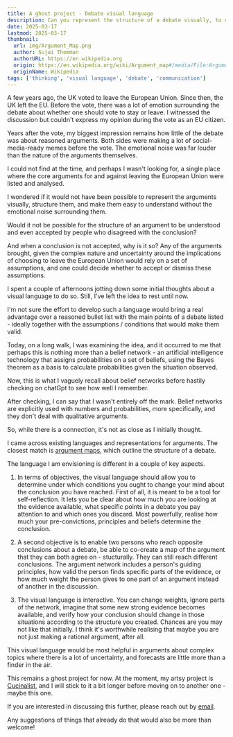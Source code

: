 ```yaml
---
title: A ghost project - Debate visual language
description: Can you represent the structure of a debate visually, to understand where others are coming from? 
date: 2025-03-17
lastmod: 2025-03-17
thumbnail:
  url: img/Argument_Map.png
  author: Sujai Thomman 
  authorURL: https://en.wikipedia.org
  origin: https://en.wikipedia.org/wiki/Argument_map#/media/File:Argument_Map.png
  originName: Wikipedia
tags: ['thinking', 'visual language', 'debate', 'communication']
---
```



A few years ago, the UK voted to leave the European Union. Since then, the UK left the EU.
Before the vote, there was a lot of emotion surrounding the debate about whether one should vote to stay or leave. I witnessed the discussion but couldn't express my opinion during the vote as an EU citizen.

Years after the vote, my biggest impression remains how little of the debate was about reasoned arguments. Both sides were making a lot of social-media-ready memes before the vote. The
emotional noise was far louder than the nature of the arguments themselves.

I could not find at the time, and perhaps I wasn't looking for, a single place where the core arguments
for and against leaving the European Union were listed and analysed.

I wondered if it would not have been possible to represent the arguments visually, structure them, and make them easy to understand without the emotional noise surrounding them.

Would it not be possible for the structure of an argument to be understood and even accepted by people who disagreed with the conclusion? 

And when a conclusion is not accepted, why is it so? Any of the arguments brought, given the complex 
nature and uncertainty around the implications of choosing to leave the European Union would 
rely on a set of assumptions, and one could decide whether to accept or dismiss these assumptions.

I spent a couple of afternoons jotting down some initial thoughts about a visual language to do so. Still, I've left the idea to rest until now.

I'm not sure the effort to develop such a language would bring a real advantage over a reasoned
bullet list with the main points of a debate listed - ideally together with the assumptions /
conditions that would make them valid.

Today, on a long walk, I was examining the idea, and it occurred to me that perhaps this is nothing
more than a belief network - an artificial intelligence technology that assigns probabilities on a set 
of beliefs, using the Bayes theorem as a basis to calculate probabilities given the situation observed.

Now, this is what I vaguely recall about belief networks before hastily checking on chatGpt to see how well I remember.


After checking, I can say that I wasn't entirely off the mark. Belief networks are explicitly used with 
numbers and probabilities, more specifically, and they don't deal with qualitative arguments.

So, while there is a connection, it's not as close as I initially thought.

I came across existing languages and representations for arguments. The closest match is [argument maps](https://en.wikipedia.org/wiki/Argument_map), which outline the structure of a debate.

The language I am envisioning is different in a couple of key aspects.

1. In terms of objectives, the visual language should allow you to determine under which conditions you ought to change your mind about the conclusion you have reached. First of all, it is meant to be a tool for self-reflection. It lets you be clear
about how much you are looking at the evidence available, what specific points
in a debate you pay attention to and which ones you discard. Most powerfully, realise
how much your pre-convictions, principles and beliefs determine the conclusion.

2. A second objective is to enable two persons who reach opposite conclusions
about a debate, be able to co-create a map of the argument that they can both agree
on - stucturally. They can still reach different conclusions. The argument network
 includes a person's guiding principles, how valid the person finds specific parts of the evidence,
or how much weight the person gives to one part of an argument instead of another in the discussion.

3. The visual language is interactive. You can change weights, ignore parts of the network,
imagine that some new strong evidence becomes available, and verify how your conclusion should
change in those situations according to the structure you created. Chances are you may not like that initially.
I think it's worthwhile realising that maybe you are not just making a rational
argument, after all.

This visual language would be most helpful in arguments about complex topics where
there is a lot of uncertainty, and forecasts are little more than a finder in the air.

This remains a ghost project for now. At the moment, my artsy project is [Cucinalist](https://github.com/bongione/cucinalist),
and I will stick to it a bit longer before moving on to another one - maybe this one.

If you are interested in discussing this further, please reach out by [email](mailto:cucinalist@gmail.com).

Any suggestions of things that already do that would also be more than welcome!
